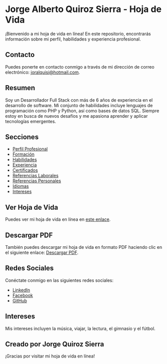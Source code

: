 # Jorge Alberto Quiroz Sierra - Hoja de Vida

¡Bienvenido a mi hoja de vida en línea! En este repositorio, encontrarás información sobre mi perfil, habilidades y experiencia profesional.

## Contacto

Puedes ponerte en contacto conmigo a través de mi dirección de correo electrónico: [joralquisi@hotmail.com](mailto:joralquisi@hotmail.com).

## Resumen

Soy un Desarrollador Full Stack con más de 6 años de experiencia en el desarrollo de software. Mi conjunto de habilidades incluye lenguajes de programación como PHP y Python, así como bases de datos SQL. Siempre estoy en busca de nuevos desafíos y me apasiona aprender y aplicar tecnologías emergentes.

## Secciones

- [Perfil Profesional](#perfil-profesional)
- [Formación](#formación)
- [Habilidades](#habilidades)
- [Experiencia](#experiencia)
- [Certificados](#certificados)
- [Referencias Laborales](#referencias-laborales)
- [Referencias Personales](#referencias-personales)
- [Idiomas](#idiomas)
- [Intereses](#intereses)

## Ver Hoja de Vida

Puedes ver mi hoja de vida en línea en [este enlace](https://tu-enlace-gh-pages-aqui).

## Descargar PDF

También puedes descargar mi hoja de vida en formato PDF haciendo clic en el siguiente enlace: [Descargar PDF](jorgealqs.github.io).

## Redes Sociales

Conéctate conmigo en las siguientes redes sociales:

- [LinkedIn](https://www.linkedin.com/in/jorgealqs)
- [Facebook](https://www.facebook.com/jorgealqs)
- [GitHub](https://github.com/jorgealqs)

## Intereses

Mis intereses incluyen la música, viajar, la lectura, el gimnasio y el fútbol.

## Creado por Jorge Quiroz Sierra

¡Gracias por visitar mi hoja de vida en línea!
